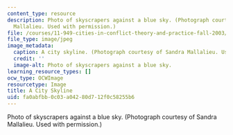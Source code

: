 ```yaml
---
content_type: resource
description: Photo of skyscrapers against a blue sky. (Photograph courtesy of Sandra
  Mallalieu. Used with permission.)
file: /courses/11-949-cities-in-conflict-theory-and-practice-fall-2003/fa0abfbb0c03a04280d712f0c58255b6_11-949f03.jpg
file_type: image/jpeg
image_metadata:
  caption: A city skyline. (Photograph courtesy of Sandra Mallalieu. Used with permission.)
  credit: ''
  image-alt: Photo of skyscrapers against a blue sky.
learning_resource_types: []
ocw_type: OCWImage
resourcetype: Image
title: A City Skyline
uid: fa0abfbb-0c03-a042-80d7-12f0c58255b6
---
```

Photo of skyscrapers against a blue sky. (Photograph courtesy of Sandra Mallalieu. Used with permission.)

